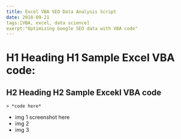 ```yaml
---
title: Excel VBA SEO Data Analysis Script
date: 2018-09-21
tags:[VBA, excel, data science]
exerpt:"Optimizing Google SEO data with VBA code"
---
```


# H1 Heading H1 Sample Excel VBA code: 
## H2 Heading H2 Sample Excekl VBA code 

	> *code here*
	
* img 1 screenshot here
* img 2
* img 3



